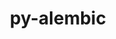 ---
title: "py-alembic"
layout: cache
categories: [package, develop]
meta: {"versions": ["1.5.5"], "compilers": ["gcc@=11.4.0", "gcc@=9.4.0", "oneapi@=2023.2.0", "oneapi@=2024.0.0"], "oss": ["ubuntu20.04", "ubuntu22.04"], "platforms": ["linux"], "targets": ["aarch64", "neoverse_v1", "neoverse_v2", "ppc64le", "x86_64_v3"], "stacks": ["e4s", "e4s-aarch64", "e4s-neoverse-v2", "e4s-neoverse_v1", "e4s-oneapi", "e4s-power", "root"], "num_specs": 15, "num_specs_by_stack": {"e4s-neoverse_v1": 2, "root": 15, "e4s-power": 3, "e4s": 2, "e4s-oneapi": 4, "e4s-aarch64": 2, "e4s-neoverse-v2": 2}}
spec_details: [{"hash": "mvbybthnoacn3sinlwjyuhqye4jxnwcp", "compiler": "gcc@=11.4.0", "versions": ["1.5.5"], "os": "ubuntu20.04", "platform": "linux", "target": "neoverse_v1", "variants": ["build_system=python_pip"], "stacks": ["e4s-neoverse_v1", "root"], "size": "-", "tarball": "https://binaries.spack.io/develop/build_cache/linux-ubuntu20.04-neoverse_v1/gcc-11.4.0/py-alembic-1.5.5/linux-ubuntu20.04-neoverse_v1-gcc-11.4.0-py-alembic-1.5.5-mvbybthnoacn3sinlwjyuhqye4jxnwcp.spack"}, {"hash": "ugkuzm2znlkvki2qle743lrcqnndu6vl", "compiler": "gcc@=11.4.0", "versions": ["1.5.5"], "os": "ubuntu20.04", "platform": "linux", "target": "neoverse_v1", "variants": ["build_system=python_pip"], "stacks": ["e4s-neoverse_v1", "root"], "size": "-", "tarball": "https://binaries.spack.io/develop/build_cache/linux-ubuntu20.04-neoverse_v1/gcc-11.4.0/py-alembic-1.5.5/linux-ubuntu20.04-neoverse_v1-gcc-11.4.0-py-alembic-1.5.5-ugkuzm2znlkvki2qle743lrcqnndu6vl.spack"}, {"hash": "p6an5compvxzuttfpcouv4zh6gjefl2c", "compiler": "gcc@=9.4.0", "versions": ["1.5.5"], "os": "ubuntu20.04", "platform": "linux", "target": "ppc64le", "variants": ["build_system=python_pip"], "stacks": ["e4s-power", "root"], "size": "-", "tarball": "https://binaries.spack.io/develop/build_cache/linux-ubuntu20.04-ppc64le/gcc-9.4.0/py-alembic-1.5.5/linux-ubuntu20.04-ppc64le-gcc-9.4.0-py-alembic-1.5.5-p6an5compvxzuttfpcouv4zh6gjefl2c.spack"}, {"hash": "b66iuttdkwuvypk2ktuuepjkdu3emk6w", "compiler": "gcc@=9.4.0", "versions": ["1.5.5"], "os": "ubuntu20.04", "platform": "linux", "target": "ppc64le", "variants": ["build_system=python_pip"], "stacks": ["e4s-power", "root"], "size": "-", "tarball": "https://binaries.spack.io/develop/build_cache/linux-ubuntu20.04-ppc64le/gcc-9.4.0/py-alembic-1.5.5/linux-ubuntu20.04-ppc64le-gcc-9.4.0-py-alembic-1.5.5-b66iuttdkwuvypk2ktuuepjkdu3emk6w.spack"}, {"hash": "gx2tm7fdpnyapdhsiwgduxcruq6ic3yw", "compiler": "gcc@=9.4.0", "versions": ["1.5.5"], "os": "ubuntu20.04", "platform": "linux", "target": "ppc64le", "variants": ["build_system=python_pip"], "stacks": ["e4s-power", "root"], "size": "-", "tarball": "https://binaries.spack.io/develop/build_cache/linux-ubuntu20.04-ppc64le/gcc-9.4.0/py-alembic-1.5.5/linux-ubuntu20.04-ppc64le-gcc-9.4.0-py-alembic-1.5.5-gx2tm7fdpnyapdhsiwgduxcruq6ic3yw.spack"}, {"hash": "dievawzcivyytnmusxupyg2rwabms44o", "compiler": "gcc@=11.4.0", "versions": ["1.5.5"], "os": "ubuntu20.04", "platform": "linux", "target": "x86_64_v3", "variants": ["build_system=python_pip"], "stacks": ["e4s", "root"], "size": "-", "tarball": "https://binaries.spack.io/develop/build_cache/linux-ubuntu20.04-x86_64_v3/gcc-11.4.0/py-alembic-1.5.5/linux-ubuntu20.04-x86_64_v3-gcc-11.4.0-py-alembic-1.5.5-dievawzcivyytnmusxupyg2rwabms44o.spack"}, {"hash": "qwfpzpkf5ihhe3s244f3ak3yhyl6az6d", "compiler": "gcc@=11.4.0", "versions": ["1.5.5"], "os": "ubuntu20.04", "platform": "linux", "target": "x86_64_v3", "variants": ["build_system=python_pip"], "stacks": ["e4s", "root"], "size": "-", "tarball": "https://binaries.spack.io/develop/build_cache/linux-ubuntu20.04-x86_64_v3/gcc-11.4.0/py-alembic-1.5.5/linux-ubuntu20.04-x86_64_v3-gcc-11.4.0-py-alembic-1.5.5-qwfpzpkf5ihhe3s244f3ak3yhyl6az6d.spack"}, {"hash": "6fsdbwvacgo4g45ifj3ndjtq4wd6jcd4", "compiler": "oneapi@=2023.2.0", "versions": ["1.5.5"], "os": "ubuntu20.04", "platform": "linux", "target": "x86_64_v3", "variants": ["build_system=python_pip"], "stacks": ["e4s-oneapi", "root"], "size": "-", "tarball": "https://binaries.spack.io/develop/build_cache/linux-ubuntu20.04-x86_64_v3/oneapi-2023.2.0/py-alembic-1.5.5/linux-ubuntu20.04-x86_64_v3-oneapi-2023.2.0-py-alembic-1.5.5-6fsdbwvacgo4g45ifj3ndjtq4wd6jcd4.spack"}, {"hash": "7iq5irmwwpuozvxwda5zcythvk6nwd4k", "compiler": "gcc@=11.4.0", "versions": ["1.5.5"], "os": "ubuntu22.04", "platform": "linux", "target": "aarch64", "variants": ["build_system=python_pip"], "stacks": ["e4s-aarch64", "root"], "size": "-", "tarball": "https://binaries.spack.io/develop/build_cache/linux-ubuntu22.04-aarch64/gcc-11.4.0/py-alembic-1.5.5/linux-ubuntu22.04-aarch64-gcc-11.4.0-py-alembic-1.5.5-7iq5irmwwpuozvxwda5zcythvk6nwd4k.spack"}, {"hash": "s3boo24qg357cw6qusvli7eyjoc4akcl", "compiler": "gcc@=11.4.0", "versions": ["1.5.5"], "os": "ubuntu22.04", "platform": "linux", "target": "aarch64", "variants": ["build_system=python_pip"], "stacks": ["e4s-aarch64", "root"], "size": "-", "tarball": "https://binaries.spack.io/develop/build_cache/linux-ubuntu22.04-aarch64/gcc-11.4.0/py-alembic-1.5.5/linux-ubuntu22.04-aarch64-gcc-11.4.0-py-alembic-1.5.5-s3boo24qg357cw6qusvli7eyjoc4akcl.spack"}, {"hash": "6ft2pawzziyqkad4ewamhkmeiv7a32en", "compiler": "gcc@=11.4.0", "versions": ["1.5.5"], "os": "ubuntu22.04", "platform": "linux", "target": "neoverse_v2", "variants": ["build_system=python_pip"], "stacks": ["e4s-neoverse-v2", "root"], "size": "-", "tarball": "https://binaries.spack.io/develop/build_cache/linux-ubuntu22.04-neoverse_v2/gcc-11.4.0/py-alembic-1.5.5/linux-ubuntu22.04-neoverse_v2-gcc-11.4.0-py-alembic-1.5.5-6ft2pawzziyqkad4ewamhkmeiv7a32en.spack"}, {"hash": "b2lrzorh77t5qyus3nqiffadtelwy2ig", "compiler": "gcc@=11.4.0", "versions": ["1.5.5"], "os": "ubuntu22.04", "platform": "linux", "target": "neoverse_v2", "variants": ["build_system=python_pip"], "stacks": ["e4s-neoverse-v2", "root"], "size": "-", "tarball": "https://binaries.spack.io/develop/build_cache/linux-ubuntu22.04-neoverse_v2/gcc-11.4.0/py-alembic-1.5.5/linux-ubuntu22.04-neoverse_v2-gcc-11.4.0-py-alembic-1.5.5-b2lrzorh77t5qyus3nqiffadtelwy2ig.spack"}, {"hash": "xmuv3ftyfa5epm7e3sm6hdqstdqdzndj", "compiler": "oneapi@=2024.0.0", "versions": ["1.5.5"], "os": "ubuntu22.04", "platform": "linux", "target": "x86_64_v3", "variants": ["build_system=python_pip"], "stacks": ["e4s-oneapi", "root"], "size": "-", "tarball": "https://binaries.spack.io/develop/build_cache/linux-ubuntu22.04-x86_64_v3/oneapi-2024.0.0/py-alembic-1.5.5/linux-ubuntu22.04-x86_64_v3-oneapi-2024.0.0-py-alembic-1.5.5-xmuv3ftyfa5epm7e3sm6hdqstdqdzndj.spack"}, {"hash": "oboihjxik6tkqrgsnu65anbc2iv6uzcy", "compiler": "oneapi@=2024.0.0", "versions": ["1.5.5"], "os": "ubuntu22.04", "platform": "linux", "target": "x86_64_v3", "variants": ["build_system=python_pip"], "stacks": ["e4s-oneapi", "root"], "size": "-", "tarball": "https://binaries.spack.io/develop/build_cache/linux-ubuntu22.04-x86_64_v3/oneapi-2024.0.0/py-alembic-1.5.5/linux-ubuntu22.04-x86_64_v3-oneapi-2024.0.0-py-alembic-1.5.5-oboihjxik6tkqrgsnu65anbc2iv6uzcy.spack"}, {"hash": "5o7efbktl6hqbvc5pkznyanniak7szle", "compiler": "oneapi@=2024.0.0", "versions": ["1.5.5"], "os": "ubuntu22.04", "platform": "linux", "target": "x86_64_v3", "variants": ["build_system=python_pip"], "stacks": ["e4s-oneapi", "root"], "size": "-", "tarball": "https://binaries.spack.io/develop/build_cache/linux-ubuntu22.04-x86_64_v3/oneapi-2024.0.0/py-alembic-1.5.5/linux-ubuntu22.04-x86_64_v3-oneapi-2024.0.0-py-alembic-1.5.5-5o7efbktl6hqbvc5pkznyanniak7szle.spack"}]
---